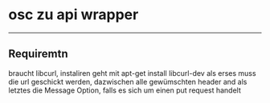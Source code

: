 # osc zu api wrapper 


---

## Requiremtn

braucht libcurl, instaliren geht mit apt-get install libcurl-dev
als erses muss die url geschickt werden, dazwischen alle gewümschten header and als letztes die Message Option, falls es sich um einen put request handelt